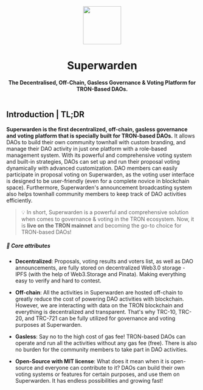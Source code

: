 <div align="center">
    <img src="superwarden-logo.png" width=100 height=100>
    <h1>Superwarden</h1>
    <strong>The Decentralised, Off-Chain, Gasless Governance & Voting Platform for TRON-Based DAOs.</strong>
</div>

<br>

## Introduction | TL;DR

**Superwarden is the first decentralized, off-chain, gasless governance and voting platform that is specially built for TRON-based DAOs.** It allows DAOs to build their own community townhall with custom branding, and manage their DAO activity in just one platform with a role-based management system. With its powerful and comprehensive voting system and built-in strategies, DAOs can set up and run their proposal voting dynamically with advanced customization. DAO members can easily participate in proposal voting on Superwarden, as the voting user interface is designed to be user-friendly (even for a complete novice in blockchain space). Furthermore, Superwarden's announcement broadcasting system also helps townhall community members to keep track of DAO activities efficiently. 

> 💡 In short, Superwarden is a powerful and comprehensive solution when comes to governance & voting in the TRON ecosystem. Now, it is **live on the TRON mainnet** and becoming the go-to choice for TRON-based DAOs!

##### 🔻 Core attributes

* **Decentralized**: Proposals, voting results and voters list, as well as DAO announcements, are fully stored on decentralized Web3.0 storage - IPFS (with the help of Web3.Storage and Pinata). Making everything easy to verify and hard to contest.

* **Off-chain**: All the activities in Superwarden are hosted off-chain to greatly reduce the cost of powering DAO activities with blockchain. However, we are interacting with data on the TRON blockchain and everything is decentralized and transparent. That's why TRC-10, TRC-20, and TRC-721 can be fully utilized for governance and voting purposes at Superwarden.

* **Gasless**: Say no to the high cost of gas fee! TRON-based DAOs can operate and run all the activities without any gas fee (free). There is also no burden for the community members to take part in DAO activities.

* **Open-Source with MIT license**: What does it mean when it is open-source and everyone can contribute to it? DAOs can build their own voting systems or features for certain purposes, and use them on Superwarden. It has endless possibilities and growing fast!



